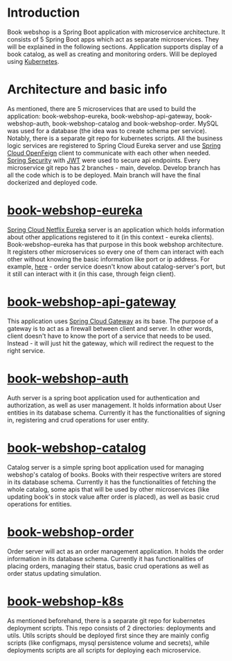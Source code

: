 Introduction
============

Book webshop is a Spring Boot application with microservice architecture. It consists of 5 Spring Boot apps which act as separate microservices. They will be explained in the following sections.
Application supports display of a book catalog, as well as creating and monitoring orders. 
Will be deployed using [Kubernetes](https://kubernetes.io/).

Architecture and basic info
=================
As mentioned, there are 5 microservices that are used to build the application: book-webshop-eureka, book-webshop-api-gateway, book-webshop-auth, book-webshop-catalog and book-webshop-order. MySQL was used for a database (the idea was to create schema per service). Notably, there is a separate git repo for kubernetes scripts. All the business logic services are registered to Spring Cloud Eureka server and use [Spring Cloud OpenFeign](https://spring.io/projects/spring-cloud-openfeign) client to communicate with each other when needed. [Spring Security](https://spring.io/projects/spring-security) with [JWT](https://jwt.io/) were used to secure api endpoints.
Every microservice git repo has 2 branches - main, develop. Develop branch has all the code which is to be deployed. Main branch will have the final dockerized and deployed code.

[book-webshop-eureka](https://github.com/miloradradovic/book-webshop-eureka)
=====================
[Spring Cloud Netflix Eureka](https://spring.io/projects/spring-cloud-netflix) server is an application which holds information about other applications registered to it (in this context - eureka clients). Book-webshop-eureka has that purpose in this book webshop architecture. It registers other microservices so every one of them can interact with each other without knowing the basic information like port or ip address. For example, [here](https://github.com/miloradradovic/book-webshop-order/blob/develop/src/main/java/com/example/orderservice/feign/BookFeign.java) - order service doesn't know about catalog-server's port, but it still can interact with it (in this case, through feign client).

[book-webshop-api-gateway](https://github.com/miloradradovic/book-webshop-api-gateway)
==========================
This application uses [Spring Cloud Gateway](https://spring.io/projects/spring-cloud-gateway) as its base. The purpose of a gateway is to act as a firewall between client and server. In other words, client doesn't have to know the port of a service that needs to be used. Instead - it will just hit the gateway, which will redirect the request to the right service.

[book-webshop-auth](https://github.com/miloradradovic/book-webshop-auth)
===================
Auth server is a spring boot application used for authentication and authorization, as well as user management. It holds information about User entities in its database schema. Currently it has the functionalities of signing in, registering and crud operations for user entity.

[book-webshop-catalog](https://github.com/miloradradovic/book-webshop-catalog)
======================
Catalog server is a simple spring boot application used for managing webshop's catalog of books. Books with their respective writers are stored in its database schema. Currently it has the functionalities of fetching the whole catalog, some apis that will be used by other microservices (like updating book's in stock value after order is placed), as well as basic crud operations for entities.

[book-webshop-order](https://github.com/miloradradovic/book-webshop-order)
====================
Order server will act as an order management application. It holds the order information in its database schema. Currently it has functionalities of placing orders, managing their status, basic crud operations as well as order status updating simulation.

[book-webshop-k8s](https://github.com/miloradradovic/book-webshop-k8s)
==================
As mentioned beforehand, there is a separate git repo for kubernetes deployment scripts. This repo consists of 2 directories: deployments and utils. Utils scripts should be deployed first since they are mainly config scripts (like configmaps, mysql persistence volume and secrets), while deployments scripts are all scripts for deploying each microservice.
